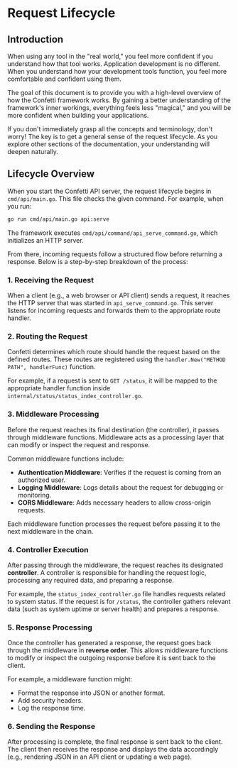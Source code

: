 # Request Lifecycle  

## Introduction  

When using any tool in the "real world," you feel more confident if you understand how that tool works. Application development is no different. When you understand how your development tools function, you feel more comfortable and confident using them.  

The goal of this document is to provide you with a high-level overview of how the Confetti framework works. By gaining a better understanding of the framework's inner workings, everything feels less "magical," and you will be more confident when building your applications.  

If you don't immediately grasp all the concepts and terminology, don't worry! The key is to get a general sense of the request lifecycle. As you explore other sections of the documentation, your understanding will deepen naturally.  

## Lifecycle Overview  

When you start the Confetti API server, the request lifecycle begins in `cmd/api/main.go`. This file checks the given command. For example, when you run:  

```sh
go run cmd/api/main.go api:serve
```

The framework executes `cmd/api/command/api_serve_command.go`, which initializes an HTTP server.  

From there, incoming requests follow a structured flow before returning a response. Below is a step-by-step breakdown of the process:  

### 1. Receiving the Request  
When a client (e.g., a web browser or API client) sends a request, it reaches the HTTP server that was started in `api_serve_command.go`. This server listens for incoming requests and forwards them to the appropriate route handler.  

### 2. Routing the Request  
Confetti determines which route should handle the request based on the defined routes. These routes are registered using the `handler.New("METHOD PATH", handlerFunc)` function.  

For example, if a request is sent to `GET /status`, it will be mapped to the appropriate handler function inside `internal/status/status_index_controller.go`.  

### 3. Middleware Processing  
Before the request reaches its final destination (the controller), it passes through middleware functions. Middleware acts as a processing layer that can modify or inspect the request and response.  

Common middleware functions include:  

- **Authentication Middleware**: Verifies if the request is coming from an authorized user.  
- **Logging Middleware**: Logs details about the request for debugging or monitoring.  
- **CORS Middleware**: Adds necessary headers to allow cross-origin requests.  

Each middleware function processes the request before passing it to the next middleware in the chain.  

### 4. Controller Execution  
After passing through the middleware, the request reaches its designated **controller**. A controller is responsible for handling the request logic, processing any required data, and preparing a response.  

For example, the `status_index_controller.go` file handles requests related to system status. If the request is for `/status`, the controller gathers relevant data (such as system uptime or server health) and prepares a response.  

### 5. Response Processing  
Once the controller has generated a response, the request goes back through the middleware in **reverse order**. This allows middleware functions to modify or inspect the outgoing response before it is sent back to the client.  

For example, a middleware function might:  

- Format the response into JSON or another format.  
- Add security headers.  
- Log the response time.  

### 6. Sending the Response  
After processing is complete, the final response is sent back to the client. The client then receives the response and displays the data accordingly (e.g., rendering JSON in an API client or updating a web page).  
